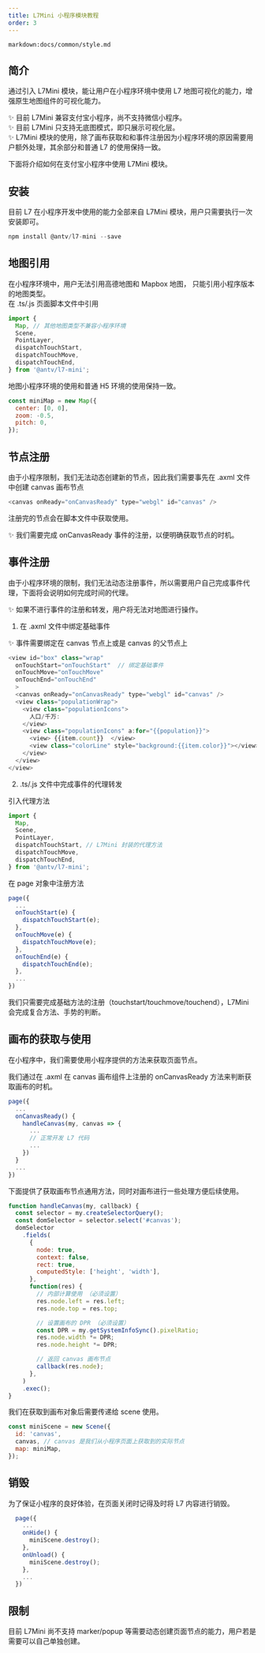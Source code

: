 ```yaml
---
title: L7Mini 小程序模块教程
order: 3
---
```


`markdown:docs/common/style.md`

## 简介

通过引入 L7Mini 模块，能让用户在小程序环境中使用 L7 地图可视化的能力，增强原生地图组件的可视化能力。

✨ 目前 L7Mini 兼容支付宝小程序，尚不支持微信小程序。  
✨ 目前 L7Mini 只支持无底图模式，即只展示可视化层。  
✨ L7Mini 模块的使用，除了画布获取和和事件注册因为小程序环境的原因需要用户额外处理，其余部分和普通 L7 的使用保持一致。

下面将介绍如何在支付宝小程序中使用 L7Mini 模块。

## 安装

目前 L7 在小程序开发中使用的能力全部来自 L7Mini 模块，用户只需要执行一次安装即可。

```javascript
npm install @antv/l7-mini --save
```

## 地图引用

在小程序环境中，用户无法引用高德地图和 Mapbox 地图， 只能引用小程序版本的地图类型。  
在 .ts/.js 页面脚本文件中引用

```javascript
import {
  Map, // 其他地图类型不兼容小程序环境
  Scene,
  PointLayer,
  dispatchTouchStart,
  dispatchTouchMove,
  dispatchTouchEnd,
} from '@antv/l7-mini';
```

地图小程序环境的使用和普通 H5 环境的使用保持一致。

```javascript
const miniMap = new Map({
  center: [0, 0],
  zoom: -0.5,
  pitch: 0,
});
```

## 节点注册

由于小程序限制，我们无法动态创建新的节点，因此我们需要事先在 .axml 文件中创建 canvas 画布节点

```javascript
<canvas onReady="onCanvasReady" type="webgl" id="canvas" />
```

注册完的节点会在脚本文件中获取使用。

✨ 我们需要完成 onCanvasReady 事件的注册，以便明确获取节点的时机。

## 事件注册

由于小程序环境的限制，我们无法动态注册事件，所以需要用户自己完成事件代理，下面将会说明如何完成时间的代理。

✨ 如果不进行事件的注册和转发，用户将无法对地图进行操作。

1. 在 .axml 文件中绑定基础事件

✨ 事件需要绑定在 canvas 节点上或是 canvas 的父节点上

```javascript
<view id="box" class="wrap"
  onTouchStart="onTouchStart"  // 绑定基础事件
  onTouchMove="onTouchMove"
  onTouchEnd="onTouchEnd"
  >
  <canvas onReady="onCanvasReady" type="webgl" id="canvas" />
  <view class="populationWrap">
    <view class="populationIcons">
      人口/千万:
    </view>
    <view class="populationIcons" a:for="{{population}}">
      <view> {{item.count}}  </view>
      <view class="colorLine" style="background:{{item.color}}"></view>
    </view>
  </view>
</view>
```

2. .ts/.js 文件中完成事件的代理转发

引入代理方法

```javascript
import {
  Map,
  Scene,
  PointLayer,
  dispatchTouchStart, // L7Mini 封装的代理方法
  dispatchTouchMove,
  dispatchTouchEnd,
} from '@antv/l7-mini';
```

在 page 对象中注册方法

```javascript
page({
  ...
  onTouchStart(e) {
    dispatchTouchStart(e);
  },
  onTouchMove(e) {
    dispatchTouchMove(e);
  },
  onTouchEnd(e) {
    dispatchTouchEnd(e);
  },
  ...
})

```

我们只需要完成基础方法的注册（touchstart/touchmove/touchend），L7Mini 会完成复合方法、手势的判断。

## 画布的获取与使用

在小程序中，我们需要使用小程序提供的方法来获取页面节点。

我们通过在 .axml 在 canvas 画布组件上注册的 onCanvasReady 方法来判断获取画布的时机。

```javascript
page({
  ...
  onCanvasReady() {
    handleCanvas(my, canvas => {
      ...
      // 正常开发 L7 代码
      ...
    })
  }
  ...
})
```

下面提供了获取画布节点通用方法，同时对画布进行一些处理方便后续使用。

```javascript
function handleCanvas(my, callback) {
  const selector = my.createSelectorQuery();
  const domSelector = selector.select('#canvas');
  domSelector
    .fields(
      {
        node: true,
        context: false,
        rect: true,
        computedStyle: ['height', 'width'],
      },
      function(res) {
        // 内部计算使用 （必须设置）
        res.node.left = res.left;
        res.node.top = res.top;

        // 设置画布的 DPR （必须设置）
        const DPR = my.getSystemInfoSync().pixelRatio;
        res.node.width *= DPR;
        res.node.height *= DPR;

        // 返回 canvas 画布节点
        callback(res.node);
      },
    )
    .exec();
}
```

我们在获取到画布对象后需要传递给 scene 使用。

```javascript
const miniScene = new Scene({
  id: 'canvas',
  canvas, // canvas 是我们从小程序页面上获取到的实际节点
  map: miniMap,
});
```

## 销毁

为了保证小程序的良好体验，在页面关闭时记得及时将 L7 内容进行销毁。

```javascript
  page({
    ...
    onHide() {
      miniScene.destroy();
    },
    onUnload() {
      miniScene.destroy();
    },
    ...
  })
```

## 限制

目前 L7Mini 尚不支持 marker/popup 等需要动态创建页面节点的能力，用户若是需要可以自己单独创建。
